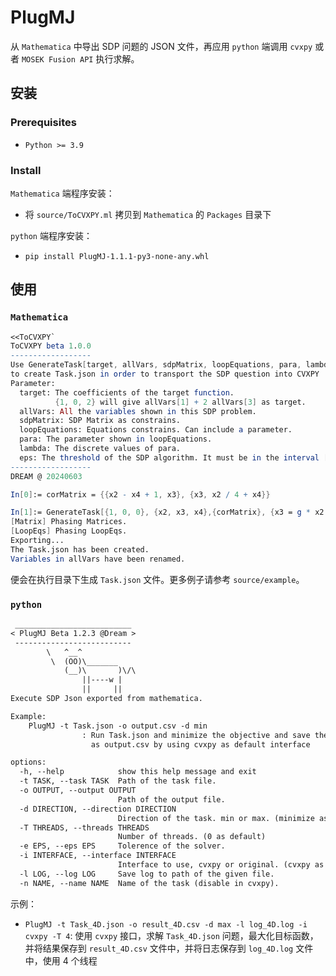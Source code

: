 # PlugMJ

从 `Mathematica` 中导出 SDP 问题的 JSON 文件，再应用 `python` 端调用 `cvxpy` 或者 `MOSEK Fusion API` 执行求解。

## 安装

### Prerequisites

- `Python >= 3.9`

### Install

`Mathematica` 端程序安装：

- 将 `source/ToCVXPY.ml` 拷贝到 `Mathematica` 的 `Packages` 目录下

`python` 端程序安装：

- `pip install PlugMJ-1.1.1-py3-none-any.whl`

## 使用

### `Mathematica` 

```mathematica
<<ToCVXPY`
ToCVXPY beta 1.0.0
------------------
Use GenerateTask[target, allVars, sdpMatrix, loopEquations, para, lambda, eps]
to create Task.json in order to transport the SDP question into CVXPY
Parameter: 
  target: The coefficients of the target function.
          {1, 0, 2} will give allVars[1] + 2 allVars[3] as target.
  allVars: All the variables shown in this SDP problem. 
  sdpMatrix: SDP Matrix as constrains. 
  loopEquations: Equations constrains. Can include a parameter.
  para: The parameter shown in loopEquations. 
  lambda: The discrete values of para. 
  eps: The threshold of the SDP algorithm. It must be in the interval [10^-9, 10^-3]
------------------
DREAM @ 20240603

In[0]:= corMatrix = {{x2 - x4 + 1, x3}, {x3, x2 / 4 + x4}}

In[1]:= GenerateTask[{1, 0, 0}, {x2, x3, x4},{corMatrix}, {x3 = g * x2 - x4}, g, Table[i,{i,.1, 1, .1}], 10^-6]
[Matrix] Phasing Matrices.
[LoopEqs] Phasing LoopEqs.
Exporting...
The Task.json has been created.
Variables in allVars have been renamed. 
```

便会在执行目录下生成 `Task.json` 文件。更多例子请参考 `source/example`。

### `python`

```txt
 __________________________ 
< PlugMJ Beta 1.2.3 @Dream >
 -------------------------- 
        \   ^__^
         \  (OO)\_______
            (__)\       )\/\
                ||----w |
                ||     ||
Execute SDP Json exported from mathematica. 

Example: 
    PlugMJ -t Task.json -o output.csv -d min
                : Run Task.json and minimize the objective and save the result 
                  as output.csv by using cvxpy as default interface

options:
  -h, --help            show this help message and exit
  -t TASK, --task TASK  Path of the task file.
  -o OUTPUT, --output OUTPUT
                        Path of the output file.
  -d DIRECTION, --direction DIRECTION
                        Direction of the task. min or max. (minimize as default)
  -T THREADS, --threads THREADS
                        Number of threads. (0 as default)
  -e EPS, --eps EPS     Tolerence of the solver.
  -i INTERFACE, --interface INTERFACE
                        Interface to use, cvxpy or original. (cvxpy as default)
  -l LOG, --log LOG     Save log to path of the given file.
  -n NAME, --name NAME  Name of the task (disable in cvxpy).
```

示例：
  - `PlugMJ -t Task_4D.json -o result_4D.csv -d max -l log_4D.log -i cvxpy -T 4`: 使用 `cvxpy` 接口，求解 `Task_4D.json` 问题，最大化目标函数，并将结果保存到 `result_4D.csv` 文件中，并将日志保存到 `log_4D.log` 文件中，使用 4 个线程
  
